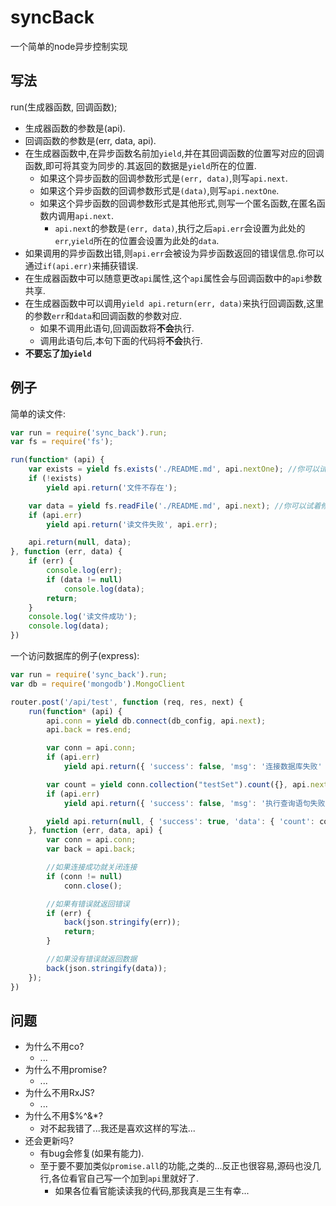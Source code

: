 # syncBack
一个简单的node异步控制实现

## 写法
run(生成器函数, 回调函数);
* 生成器函数的参数是(api).
* 回调函数的参数是(err, data, api).
* 在生成器函数中,在异步函数名前加`yield`,并在其回调函数的位置写对应的回调函数,即可将其变为同步的.其返回的数据是`yield`所在的位置.
    * 如果这个异步函数的回调参数形式是`(err, data)`,则写`api.next`.
    * 如果这个异步函数的回调参数形式是`(data)`,则写`api.nextOne`.
    * 如果这个异步函数的回调参数形式是其他形式,则写一个匿名函数,在匿名函数内调用`api.next`.
        * `api.next`的参数是`(err, data)`,执行之后`api.err`会设置为此处的`err`,`yield`所在的位置会设置为此处的`data`.
* 如果调用的异步函数出错,则`api.err`会被设为异步函数返回的错误信息.你可以通过`if(api.err)`来捕获错误.
* 在生成器函数中可以随意更改`api`属性,这个`api`属性会与回调函数中的`api`参数共享.
* 在生成器函数中可以调用`yield api.return(err, data)`来执行回调函数,这里的参数`err`和`data`和回调函数的参数对应.
    * 如果不调用此语句,回调函数将**不会**执行.
    * 调用此语句后,本句下面的代码将**不会**执行.
* **不要忘了加`yield`**

## 例子
简单的读文件:
```JavaScript
var run = require('sync_back').run;
var fs = require('fs');

run(function* (api) {
    var exists = yield fs.exists('./README.md', api.nextOne); //你可以试着修改文件名来模拟出错的情况
    if (!exists)
        yield api.return('文件不存在');

    var data = yield fs.readFile('./README.md', api.next); //你可以试着修改文件名来模拟出错的情况
    if (api.err)
        yield api.return('读文件失败', api.err);

    api.return(null, data);
}, function (err, data) {
    if (err) {
        console.log(err);
        if (data != null)
            console.log(data);
        return;
    }
    console.log('读文件成功');
    console.log(data);
})
```
一个访问数据库的例子(express):
```JavaScript
var run = require('sync_back').run;
var db = require('mongodb').MongoClient

router.post('/api/test', function (req, res, next) {
    run(function* (api) {
        api.conn = yield db.connect(db_config, api.next);
        api.back = res.end;

        var conn = api.conn;
        if (api.err)
            yield api.return({ 'success': false, 'msg': '连接数据库失败' });

        var count = yield conn.collection("testSet").count({}, api.next);
        if (api.err)
            yield api.return({ 'success': false, 'msg': '执行查询语句失败' });

        yield api.return(null, { 'success': true, 'data': { 'count': count } });
    }, function (err, data, api) {
        var conn = api.conn;
        var back = api.back;

        //如果连接成功就关闭连接
        if (conn != null)
            conn.close();

        //如果有错误就返回错误
        if (err) {
            back(json.stringify(err));
            return;
        }

        //如果没有错误就返回数据
        back(json.stringify(data));
    });
})
```

## 问题
* 为什么不用co?
    * ...
* 为什么不用promise?
    * ...
* 为什么不用RxJS?
    * ...
* 为什么不用$%^&*?
    * 对不起我错了...我还是喜欢这样的写法...
* 还会更新吗?
    * 有bug会修复(如果有能力).
    * 至于要不要加类似`promise.all`的功能,之类的...反正也很容易,源码也没几行,各位看官自己写一个加到`api`里就好了.
        * 如果各位看官能读读我的代码,那我真是三生有幸...